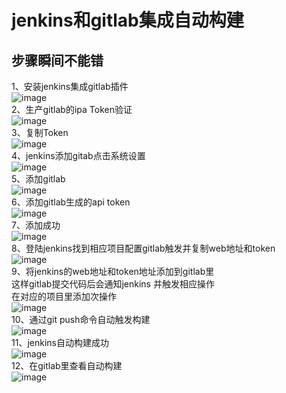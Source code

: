 jenkins和gitlab集成自动构建
======
步骤瞬间不能错
------------
1、安装jenkins集成gitlab插件  
![image](https://github.com/mykubernetes/linux-install/blob/master/image/jenkins54.png)  
2、生产gitlab的ipa Token验证  
![image](https://github.com/mykubernetes/linux-install/blob/master/image/jenkins50.png)  
3、复制Token  
![image](https://github.com/mykubernetes/linux-install/blob/master/image/jenkins51.png)  
4、jenkins添加gitab点击系统设置  
![image](https://github.com/mykubernetes/linux-install/blob/master/image/jenkins49.png)  
5、添加gitlab  
![image](https://github.com/mykubernetes/linux-install/blob/master/image/jenkins53.png)  
6、添加gitlab生成的api token  
![image](https://github.com/mykubernetes/linux-install/blob/master/image/jenkins52.png)  
7、添加成功  
![image](https://github.com/mykubernetes/linux-install/blob/master/image/jenkins55.png)  
8、登陆jenkins找到相应项目配置gitlab触发并复制web地址和token  
![image](https://github.com/mykubernetes/linux-install/blob/master/image/jenkins56.png)  
9、将jenkins的web地址和token地址添加到gitlab里  
这样gitlab提交代码后会通知jenkins 并触发相应操作  
在对应的项目里添加次操作  
![image](https://github.com/mykubernetes/linux-install/blob/master/image/jenkins57.png)  
10、通过git push命令自动触发构建  
![image](https://github.com/mykubernetes/linux-install/blob/master/image/jenkins58.png)  
11、jenkins自动构建成功  
![image](https://github.com/mykubernetes/linux-install/blob/master/image/jenkins59.png)  
12、在gitlab里查看自动构建  
![image](https://github.com/mykubernetes/linux-install/blob/master/image/jenkins60.png)  
